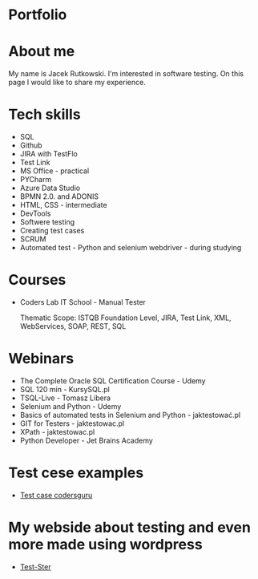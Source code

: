 # Portfolio
# About me

My name is Jacek Rutkowski. I'm interested in software testing. On this page I would like to share my experience.
# Tech skills

* SQL
* Github
* JIRA with TestFlo
* Test Link
* MS Office - practical
* PYCharm
* Azure Data Studio
* BPMN 2.0. and ADONIS
* HTML, CSS - intermediate
* DevTools
* Softwere testing
* Creating test cases
* SCRUM
* Automated test - Python and selenium webdriver - during studying

# Courses

* Coders Lab IT School - Manual Tester

  Thematic Scope: ISTQB Foundation Level, JIRA, Test Link, XML, WebServices, SOAP, REST, SQL

# Webinars

* The Complete Oracle SQL Certification Course - Udemy
* SQL 120 min - KursySQL.pl
* TSQL-Live - Tomasz Libera
* Selenium and Python  - Udemy
* Basics of automated tests in Selenium and Python - jaktestować.pl
* GIT for Testers - jaktestowac.pl
* XPath - jaktestowac.pl
* Python Developer - Jet Brains Academy

# Test cese examples

* [Test case codersguru](https://docs.google.com/spreadsheets/d/15e8MUwhGruuImaz7w4UMXNbUbcVaMtTEJd0XgQJ254U/edit?usp=sharing)

# My webside about testing and even more made using wordpress

* [Test-Ster](https://test-ster.pl)
